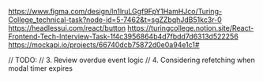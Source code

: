 https://www.figma.com/design/ln1lruLGgf9FpY1HamHJco/Turing-College_technical-task?node-id=5-7462&t=sgZZbqhJdB51kc3r-0
https://headlessui.com/react/button
https://turingcollege.notion.site/React-Frontend-Tech-Interview-Task-1f4c3956864b4d7fbdd7d6313d522256
https://mockapi.io/projects/66740dcb75872d0e0a94e1c1#

// TODO:
// 3. Review overdue event logic
// 4. Considering refetching when modal timer expires
